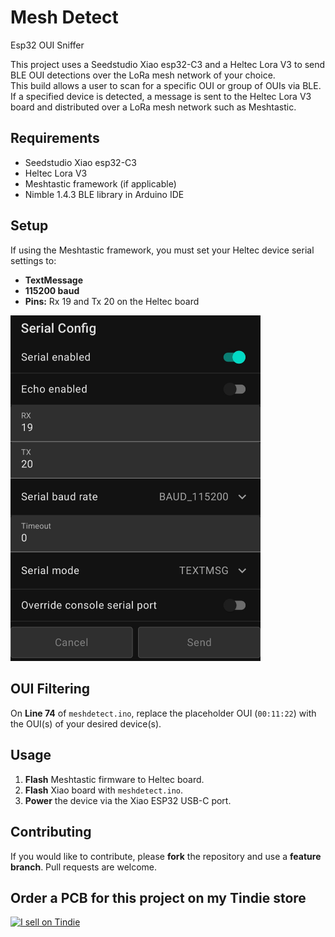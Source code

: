 

# Mesh Detect 
Esp32 OUI Sniffer

This project uses a Seedstudio Xiao esp32-C3 and a Heltec Lora V3 to send BLE OUI detections over the LoRa mesh network of your choice.  
This build allows a user to scan for a specific OUI or group of OUIs via BLE. If a specified device is detected, a message is sent to the Heltec Lora V3 board and distributed over a LoRa mesh network such as Meshtastic.  

## Requirements

- Seedstudio Xiao esp32-C3  
- Heltec Lora V3  
- Meshtastic framework (if applicable)  
- Nimble 1.4.3 BLE library in Arduino IDE  

## Setup

If using the Meshtastic framework, you must set your Heltec device serial settings to:  
- **TextMessage**  
- **115200 baud**  
- **Pins:** Rx 19 and Tx 20 on the Heltec board  

<img src="https://raw.githubusercontent.com/colonelpanichacks/esp32-oui-sniffer/Xiao-esp32-c3-serial/serial.jpg" alt="Serial Connection" width="400">

## OUI Filtering

On **Line 74** of `meshdetect.ino`, replace the placeholder OUI (`00:11:22`) with the OUI(s) of your desired device(s).  

## Usage

1. **Flash** Meshtastic firmware to Heltec board.  
2. **Flash** Xiao board with `meshdetect.ino`.  
3. **Power** the device via the Xiao ESP32 USB-C port.  

## Contributing

If you would like to contribute, please **fork** the repository and use a **feature branch**. Pull requests are welcome.  

## Order a PCB for this project on my Tindie store  
<a href="https://www.tindie.com/stores/colonel_panic/?ref=offsite_badges&utm_source=sellers_colonel_panic&utm_medium=badges&utm_campaign=badge_large">
    <img src="https://d2ss6ovg47m0r5.cloudfront.net/badges/tindie-larges.png" alt="I sell on Tindie" width="200" height="104">
</a>

</div>
